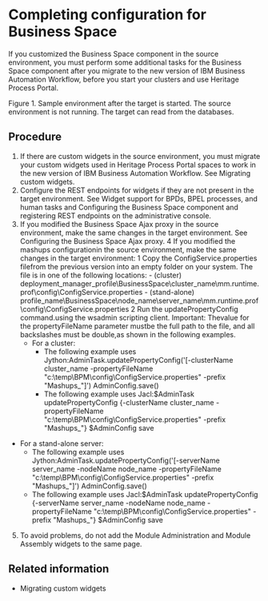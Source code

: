 # Completing configuration for Business Space

If you customized the Business Space component in the source environment,
you must perform some additional tasks for the Business Space component after you migrate to the new
version of IBM Business Automation Workflow, before you start your clusters
and use Heritage Process Portal.

Figure 1. Sample environment after the target is
started. The source environment is not running. The target can read
from the databases.

<!-- image -->

<!-- image -->

## Procedure

1. If there are custom widgets in the source environment, you must
migrate your custom widgets used in Heritage Process Portal spaces to work in the
new version of IBM Business Automation Workflow. 
See Migrating custom widgets.
2. Configure the REST endpoints for widgets if they are not present in
the target environment.  See Widget support for BPDs, BPEL processes, and human tasks and
Configuring the Business Space component and registering REST endpoints on the administrative console.
3. If you modified the Business Space Ajax proxy
in the source environment, make the same changes in the target environment.
See Configuring the Business Space Ajax proxy.
4 If you modified the mashups configurationin the source environment, make the same changes in the target environment:
    1 Copy the ConfigService.properties filefrom the previous version into an empty folder on your system. The file is in one of the following locations:
        - (cluster) deployment\_manager\_profile\BusinessSpace\cluster\_name\mm.runtime.prof\config\ConfigService.properties
        - (stand-alone) profile\_name\BusinessSpace\node\_name\server\_name\mm.runtime.prof\config\ConfigService.properties
2 Run the updatePropertyConfig command.using the wsadmin scripting client. Important: Thevalue for the propertyFileName parameter mustbe the full path to the file, and all backslashes must be double,as shown in the following examples.
    - For a cluster:
        - The following example uses Jython:AdminTask.updatePropertyConfig('[-clusterName cluster\_name -propertyFileName
 "c:\\temp\\BPM\\config\\ConfigService.properties" -prefix "Mashups\_"]')
AdminConfig.save()
        - The following example uses Jacl:$AdminTask updatePropertyConfig {-clusterName cluster\_name -propertyFileName
 "c:\\temp\\BPM\\config\\ConfigService.properties" -prefix "Mashups\_"}
$AdminConfig save
- For a stand-alone server:
    - The following example uses Jython:AdminTask.updatePropertyConfig('[-serverName server\_name -nodeName node\_name 
-propertyFileName "c:\\temp\\BPM\\config\\ConfigService.properties" -prefix "Mashups\_"]')
AdminConfig.save()
    - The following example uses Jacl:$AdminTask updatePropertyConfig {-serverName server\_name -nodeName node\_name
 -propertyFileName "c:\\temp\\BPM\\config\\ConfigService.properties" -prefix "Mashups\_"}
$AdminConfig save
5. To avoid problems, do not add the Module Administration
and Module Assembly widgets to the same page.

## Related information

- Migrating custom widgets